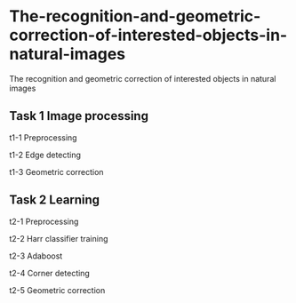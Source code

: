 # The-recognition-and-geometric-correction-of-interested-objects-in-natural-images
The recognition and geometric correction of interested objects in natural images

## Task 1 Image processing

t1-1 Preprocessing

t1-2 Edge detecting

t1-3 Geometric correction

## Task 2 Learning

t2-1 Preprocessing

t2-2 Harr classifier training

t2-3 Adaboost 

t2-4 Corner detecting

t2-5 Geometric correction
